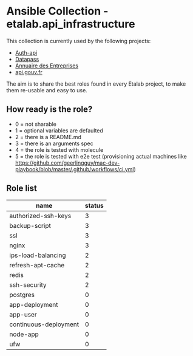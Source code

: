 # Ansible Collection - etalab.api_infrastructure

This collection is currently used by the following projects:

- [Auth-api](https://github.com/betagouv/api-auth)
- [Datapass](https://github.com/betagouv/datapass)
- [Annuaire des Entreprises](https://github.com/etalab/annuaire-entreprises-site)
- [api.gouv.fr](https://github.com/betagouv/api.gouv.fr)

The aim is to share the best roles found in every Etalab project, to make them re-usable and easy to use.

## How ready is the role?

- 0 = not sharable
- 1 = optional variables are defaulted
- 2 = there is a README.md
- 3 = there is an arguments spec
- 4 = the role is tested with molecule
- 5 = the role is tested with e2e test (provisioning actual machines like https://github.com/geerlingguy/mac-dev-playbook/blob/master/.github/workflows/ci.yml)

## Role list

| name                  | status |
|-----------------------|--------|
| authorized-ssh-keys   | 3      |
| backup-script         | 3      |
| ssl                   | 3      |
| nginx                 | 3      |
| ips-load-balancing    | 2      |
| refresh-apt-cache     | 2      |
| redis                 | 2      |
| ssh-security          | 2      |
| postgres              | 0      |
| app-deployment        | 0      |
| app-user              | 0      |
| continuous-deployment | 0      |
| node-app              | 0      |
| ufw                   | 0      |
